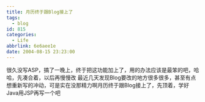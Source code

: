 ```yaml
---
title: 月历终于跟Blog接上了
tags:
  - blog
id: 815
categories:
  - Life
abbrlink: 6e6aee1e
date: 2004-08-15 23:23:00
---
```

很久没写ASP，搞了一晚上，终于把这功能加上了，用的办法应该是最笨的吧，哈哈，先凑合着，以后再慢慢改
最近几天发现Blog要改的地方很多很多，甚至有点想重新写的冲动，可是实在没那精力啊月历终于跟Blog接上了，先顶着，学好Java用JSP再写一个吧